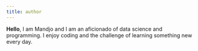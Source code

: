 ```yaml
---
title: author
---
```


**Hello**, I am Mandjo and I am an aficionado of data science and programming. I enjoy coding and the challenge of learning something new every day.
